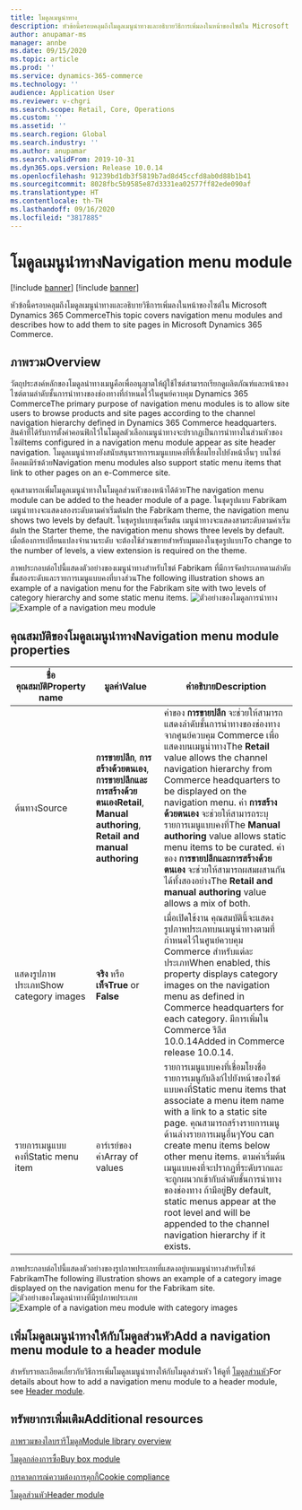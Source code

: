 ```yaml
---
title: โมดูลเมนูนำทาง
description: หัวข้อนี้ครอบคลุมถึงโมดูลเมนูนำทางและอธิบายวิธีการเพิ่มลงในหน้าของไซต์ใน Microsoft Dynamics 365 Commerce
author: anupamar-ms
manager: annbe
ms.date: 09/15/2020
ms.topic: article
ms.prod: ''
ms.service: dynamics-365-commerce
ms.technology: ''
audience: Application User
ms.reviewer: v-chgri
ms.search.scope: Retail, Core, Operations
ms.custom: ''
ms.assetid: ''
ms.search.region: Global
ms.search.industry: ''
ms.author: anupamar
ms.search.validFrom: 2019-10-31
ms.dyn365.ops.version: Release 10.0.14
ms.openlocfilehash: 91239bd1db3f5819b7ad8d45ccfd8ab0d88b1b41
ms.sourcegitcommit: 8028fbc5b9585e87d3331ea02577ff82ede090af
ms.translationtype: HT
ms.contentlocale: th-TH
ms.lasthandoff: 09/16/2020
ms.locfileid: "3817885"
---
```

# <a name="navigation-menu-module"></a><span data-ttu-id="8db9a-103">โมดูลเมนูนำทาง</span><span class="sxs-lookup"><span data-stu-id="8db9a-103">Navigation menu module</span></span>

[!include [banner](includes/banner.md)]
[!include [banner](includes/preview-banner.md)]

<span data-ttu-id="8db9a-104">หัวข้อนี้ครอบคลุมถึงโมดูลเมนูนำทางและอธิบายวิธีการเพิ่มลงในหน้าของไซต์ใน Microsoft Dynamics 365 Commerce</span><span class="sxs-lookup"><span data-stu-id="8db9a-104">This topic covers navigation menu modules and describes how to add them to site pages in Microsoft Dynamics 365 Commerce.</span></span>

## <a name="overview"></a><span data-ttu-id="8db9a-105">ภาพรวม</span><span class="sxs-lookup"><span data-stu-id="8db9a-105">Overview</span></span>

<span data-ttu-id="8db9a-106">วัตถุประสงค์หลักของโมดูลนำทางเมนูคือเพื่ออนุญาตให้ผู้ใช้ไซต์สามารถเรียกดูผลิตภัณฑ์และหน้าของไซต์ตามลำดับชั้นการนำทางของช่องทางที่กำหนดไว้ในศูนย์ควบคุม Dynamics 365 Commerce</span><span class="sxs-lookup"><span data-stu-id="8db9a-106">The primary purpose of navigation menu modules is to allow site users to browse products and site pages according to the channel navigation hierarchy defined in Dynamics 365 Commerce headquarters.</span></span> <span data-ttu-id="8db9a-107">สินค้าที่ได้รับการตั้งค่าคอนฟิกไว้ในโมดูลตัวเลือกเมนูนำทางจะปรากฏเป็นการนำทางในส่วนหัวของไซต์</span><span class="sxs-lookup"><span data-stu-id="8db9a-107">Items configured in a navigation menu module appear as site header navigation.</span></span> <span data-ttu-id="8db9a-108">โมดูลเมนูนำทางยังสนับสนุนรายการเมนูแบบคงที่ที่เชื่อมโยงไปยังหน้าอื่นๆ บนไซต์อีคอมเมิร์ซด้วย</span><span class="sxs-lookup"><span data-stu-id="8db9a-108">Navigation menu modules also support static menu items that link to other pages on an e-Commerce site.</span></span>

<span data-ttu-id="8db9a-109">คุณสามารถเพิ่มโมดูลเมนูนำทางในโมดูลส่วนหัวของหน้าได้ด้วย</span><span class="sxs-lookup"><span data-stu-id="8db9a-109">The navigation menu module can be added to the header module of a page.</span></span> <span data-ttu-id="8db9a-110">ในชุดรูปแบบ Fabrikam เมนูนำทางจะแสดงสองระดับตามค่าเริ่มต้น</span><span class="sxs-lookup"><span data-stu-id="8db9a-110">In the Fabrikam theme, the navigation menu shows two levels by default.</span></span> <span data-ttu-id="8db9a-111">ในชุดรูปแบบชุดเริ่มต้น เมนูนำทางจะแสดงสามระดับตามค่าเริ่มต้น</span><span class="sxs-lookup"><span data-stu-id="8db9a-111">In the Starter theme, the navigation menu shows three levels by default.</span></span> <span data-ttu-id="8db9a-112">เมื่อต้องการเปลี่ยนแปลงจำนวนระดับ จะต้องใช้ส่วนขยายสำหรับมุมมองในชุดรูปแบบ</span><span class="sxs-lookup"><span data-stu-id="8db9a-112">To change to the number of levels, a view extension is required on the theme.</span></span>

<span data-ttu-id="8db9a-113">ภาพประกอบต่อไปนี้แสดงตัวอย่างของเมนูนำทางสำหรับไซต์ Fabrikam ที่มีการจัดประเภทตามลำดับชั้นสองระดับและรายการเมนูแบบคงที่บางส่วน</span><span class="sxs-lookup"><span data-stu-id="8db9a-113">The following illustration shows an example of a navigation menu for the Fabrikam site with two levels of category hierarchy and some static menu items.</span></span>
<span data-ttu-id="8db9a-114">![ตัวอย่างของโมดูลการนำทาง](./media/ecommerce-header.png)</span><span class="sxs-lookup"><span data-stu-id="8db9a-114">![Example of a navigation meu module](./media/ecommerce-header.png)</span></span>

## <a name="navigation-menu-module-properties"></a><span data-ttu-id="8db9a-115">คุณสมบัติของโมดูลเมนูนำทาง</span><span class="sxs-lookup"><span data-stu-id="8db9a-115">Navigation menu module properties</span></span>

| <span data-ttu-id="8db9a-116">ชื่อคุณสมบัติ</span><span class="sxs-lookup"><span data-stu-id="8db9a-116">Property name</span></span>             | <span data-ttu-id="8db9a-117">มูลค่า</span><span class="sxs-lookup"><span data-stu-id="8db9a-117">Value</span></span>                 | <span data-ttu-id="8db9a-118">คำอธิบาย</span><span class="sxs-lookup"><span data-stu-id="8db9a-118">Description</span></span> |
|---------------------------|-----------------------|-------------|
| <span data-ttu-id="8db9a-119">ต้นทาง</span><span class="sxs-lookup"><span data-stu-id="8db9a-119">Source</span></span>                  | <span data-ttu-id="8db9a-120">**การขายปลีก**, **การสร้างด้วยตนเอง**, **การขายปลีกและการสร้างด้วยตนเอง**</span><span class="sxs-lookup"><span data-stu-id="8db9a-120">**Retail**, **Manual authoring**, **Retail and manual authoring**</span></span> | <span data-ttu-id="8db9a-121">ค่าของ **การขายปลีก** จะช่วยให้สามารถแสดงลำดับชั้นการนำทางของช่องทางจากศูนย์ควบคุม Commerce เพื่อแสดงบนเมนูนำทาง</span><span class="sxs-lookup"><span data-stu-id="8db9a-121">The **Retail** value allows the channel navigation hierarchy from Commerce headquarters to be displayed on the navigation menu.</span></span> <span data-ttu-id="8db9a-122">ค่า **การสร้างด้วยตนเอง** จะช่วยให้สามารถระบุรายการเมนูแบบคงที่</span><span class="sxs-lookup"><span data-stu-id="8db9a-122">The **Manual authoring** value allows static menu items to be curated.</span></span> <span data-ttu-id="8db9a-123">ค่าของ **การขายปลีกและการสร้างด้วยตนเอง** จะช่วยให้สามารถผสมผสานกันได้ทั้งสองอย่าง</span><span class="sxs-lookup"><span data-stu-id="8db9a-123">The **Retail and manual authoring** value allows a mix of both.</span></span> |
| <span data-ttu-id="8db9a-124">แสดงรูปภาพประเภท</span><span class="sxs-lookup"><span data-stu-id="8db9a-124">Show category images</span></span> | <span data-ttu-id="8db9a-125">**จริง** หรือ **เท็จ**</span><span class="sxs-lookup"><span data-stu-id="8db9a-125">**True** or **False**</span></span>    | <span data-ttu-id="8db9a-126">เมื่อเปิดใช้งาน คุณสมบัตินี้จะแสดงรูปภาพประเภทบนเมนูนำทางตามที่กำหนดไว้ในศูนย์ควบคุม Commerce สำหรับแต่ละประเภท</span><span class="sxs-lookup"><span data-stu-id="8db9a-126">When enabled, this property displays category images on the navigation menu as defined in Commerce headquarters for each category.</span></span> <span data-ttu-id="8db9a-127">มีการเพิ่มใน Commerce รีลีส 10.0.14</span><span class="sxs-lookup"><span data-stu-id="8db9a-127">Added in Commerce release 10.0.14.</span></span> |
| <span data-ttu-id="8db9a-128">รายการเมนูแบบคงที่</span><span class="sxs-lookup"><span data-stu-id="8db9a-128">Static menu item</span></span>| <span data-ttu-id="8db9a-129">อาร์เรย์ของค่า</span><span class="sxs-lookup"><span data-stu-id="8db9a-129">Array of values</span></span>| <span data-ttu-id="8db9a-130">รายการเมนูแบบคงที่เชื่อมโยงชื่อรายการเมนูกับลิงก์ไปยังหน้าของไซต์แบบคงที่</span><span class="sxs-lookup"><span data-stu-id="8db9a-130">Static menu items that associate a menu item name with a link to a static site page.</span></span> <span data-ttu-id="8db9a-131">คุณสามารถสร้างรายการเมนูด้านล่างรายการเมนูอื่นๆ</span><span class="sxs-lookup"><span data-stu-id="8db9a-131">You can create menu items below other menu items.</span></span> <span data-ttu-id="8db9a-132">ตามค่าเริ่มต้น เมนูแบบคงที่จะปรากฏที่ระดับรากและจะถูกผนวกเข้ากับลำดับชั้นการนำทางของช่องทาง ถ้ามีอยู่</span><span class="sxs-lookup"><span data-stu-id="8db9a-132">By default, static menus appear at the root level and will be appended to the channel navigation hierarchy if it exists.</span></span> |

<span data-ttu-id="8db9a-133">ภาพประกอบต่อไปนี้แสดงตัวอย่างของรูปภาพประเภทที่แสดงอยู่บนเมนูนำทางสำหรับไซต์ Fabrikam</span><span class="sxs-lookup"><span data-stu-id="8db9a-133">The following illustration shows an example of a category image displayed on the navigation menu for the Fabrikam site.</span></span>
<span data-ttu-id="8db9a-134">![ตัวอย่างของโมดูลนำทางที่มีรูปภาพประเภท](./media/ecommerce-categoryimages.PNG)</span><span class="sxs-lookup"><span data-stu-id="8db9a-134">![Example of a navigation meu module with category images](./media/ecommerce-categoryimages.PNG)</span></span>

## <a name="add-a-navigation-menu-module-to-a-header-module"></a><span data-ttu-id="8db9a-135">เพิ่มโมดูลเมนูนำทางให้กับโมดูลส่วนหัว</span><span class="sxs-lookup"><span data-stu-id="8db9a-135">Add a navigation menu module to a header module</span></span>

<span data-ttu-id="8db9a-136">สำหรับรายละเอียดเกี่ยวกับวิธีการเพิ่มโมดูลเมนูนำทางให้กับโมดูลส่วนหัว ให้ดูที่ [โมดูลส่วนหัว](author-header-module.md)</span><span class="sxs-lookup"><span data-stu-id="8db9a-136">For details about how to add a navigation menu module to a header module, see [Header module](author-header-module.md).</span></span>

## <a name="additional-resources"></a><span data-ttu-id="8db9a-137">ทรัพยากรเพิ่มเติม</span><span class="sxs-lookup"><span data-stu-id="8db9a-137">Additional resources</span></span>

[<span data-ttu-id="8db9a-138">ภาพรวมของไลบรารีโมดูล</span><span class="sxs-lookup"><span data-stu-id="8db9a-138">Module library overview</span></span>](starter-kit-overview.md)

[<span data-ttu-id="8db9a-139">โมดูลกล่องการซื้อ</span><span class="sxs-lookup"><span data-stu-id="8db9a-139">Buy box module</span></span>](add-buy-box.md)

[<span data-ttu-id="8db9a-140">การคาดการณ์ความต้องการคุกกี้</span><span class="sxs-lookup"><span data-stu-id="8db9a-140">Cookie compliance</span></span>](cookie-compliance.md)

[<span data-ttu-id="8db9a-141">โมดูลส่วนหัว</span><span class="sxs-lookup"><span data-stu-id="8db9a-141">Header module</span></span>](author-header-module.md)

